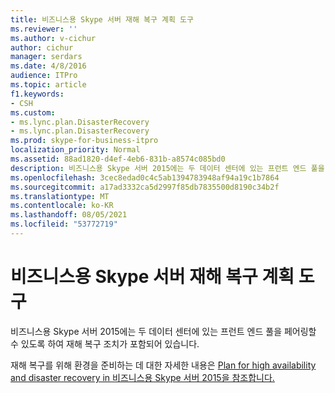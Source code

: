 ```yaml
---
title: 비즈니스용 Skype 서버 재해 복구 계획 도구
ms.reviewer: ''
ms.author: v-cichur
author: cichur
manager: serdars
ms.date: 4/8/2016
audience: ITPro
ms.topic: article
f1.keywords:
- CSH
ms.custom:
- ms.lync.plan.DisasterRecovery
- ms.lync.plan.DisasterRecovery
ms.prod: skype-for-business-itpro
localization_priority: Normal
ms.assetid: 88ad1820-d4ef-4eb6-831b-a8574c085bd0
description: 비즈니스용 Skype 서버 2015에는 두 데이터 센터에 있는 프런트 엔드 풀을 페어링할 수 있도록 하여 재해 복구 조치가 포함되어 있습니다.
ms.openlocfilehash: 3cec8edad0c4c5ab1394783948af94a19c1b7864
ms.sourcegitcommit: a17ad3332ca5d2997f85db7835500d8190c34b2f
ms.translationtype: MT
ms.contentlocale: ko-KR
ms.lasthandoff: 08/05/2021
ms.locfileid: "53772719"
---
```

# <a name="skype-for-business-server-disaster-recovery-planning-tool"></a>비즈니스용 Skype 서버 재해 복구 계획 도구
 
비즈니스용 Skype 서버 2015에는 두 데이터 센터에 있는 프런트 엔드 풀을 페어링할 수 있도록 하여 재해 복구 조치가 포함되어 있습니다.
  
재해 복구를 위해 환경을 준비하는 데 대한 자세한 내용은 [Plan for high availability and disaster recovery in 비즈니스용 Skype 서버 2015을 참조합니다.](../../plan-your-deployment/high-availability-and-disaster-recovery/high-availability-and-disaster-recovery.md)
  

